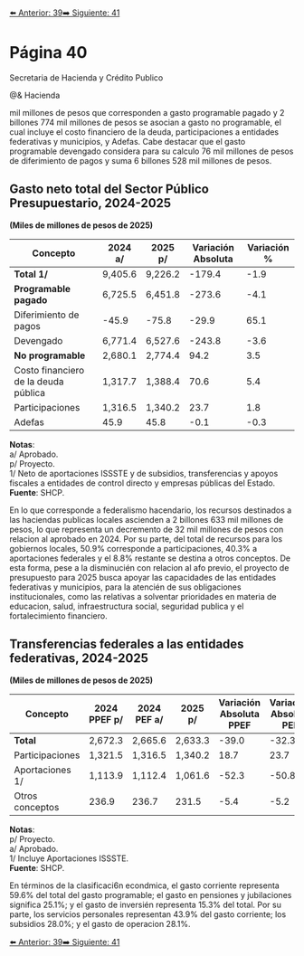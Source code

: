 [⬅️ Anterior: 39](./39.md)[➡️ Siguiente: 41](./41.md)

# Página 40

Secretaria de Hacienda y Crédito Publico

@& Hacienda

mil millones de pesos que corresponden a gasto programable pagado y 2 billones 774 mil millones de pesos
se asocian a gasto no programable, el cual incluye el costo financiero de la deuda, participaciones a entidades
federativas y municipios, y Adefas. Cabe destacar que el gasto programable devengado considera para su
calculo 76 mil millones de pesos de diferimiento de pagos y suma 6 billones 528 mil millones de pesos.

## Gasto neto total del Sector Público Presupuestario, 2024-2025  
**(Miles de millones de pesos de 2025)**

| Concepto                                  | 2024 a/ | 2025 p/ | Variación Absoluta | Variación % |
|-------------------------------------------|---------|---------|--------------------|-------------|
| **Total 1/**                              | 9,405.6 | 9,226.2 | -179.4             | -1.9        |
| **Programable pagado**                    | 6,725.5 | 6,451.8 | -273.6             | -4.1        |
| Diferimiento de pagos                     | -45.9   | -75.8   | -29.9              | 65.1        |
| Devengado                                 | 6,771.4 | 6,527.6 | -243.8             | -3.6        |
| **No programable**                        | 2,680.1 | 2,774.4 | 94.2               | 3.5         |
| Costo financiero de la deuda pública      | 1,317.7 | 1,388.4 | 70.6               | 5.4         |
| Participaciones                           | 1,316.5 | 1,340.2 | 23.7               | 1.8         |
| Adefas                                    | 45.9    | 45.8    | -0.1               | -0.3        |

**Notas**:  
a/ Aprobado.  
p/ Proyecto.  
1/ Neto de aportaciones ISSSTE y de subsidios, transferencias y apoyos fiscales a entidades de control directo y empresas públicas del Estado.  
**Fuente**: SHCP.

En lo que corresponde a federalismo hacendario, los recursos destinados a las haciendas publicas locales
ascienden a 2 billones 633 mil millones de pesos, lo que representa un decremento de 32 mil millones de
pesos con relacion al aprobado en 2024. Por su parte, del total de recursos para los gobiernos locales, 50.9%
corresponde a participaciones, 40.3% a aportaciones federales y el 8.8% restante se destina a otros conceptos.
De esta forma, pese a la disminucién con relacion al afo previo, el proyecto de presupuesto para 2025 busca
apoyar las capacidades de las entidades federativas y municipios, para la atencién de sus obligaciones
institucionales, como las relativas a solventar prioridades en materia de educacion, salud, infraestructura social,
seguridad publica y el fortalecimiento financiero.

## Transferencias federales a las entidades federativas, 2024-2025  
**(Miles de millones de pesos de 2025)**

| Concepto               | 2024 PPEF p/ | 2024 PEF a/ | 2025 p/ | Variación Absoluta PPEF | Variación Absoluta PEF | Variación Real PPEF [%] | Variación Real PEF [%] |
|------------------------|--------------|-------------|---------|-------------------------|------------------------|-------------------------|------------------------|
| **Total**             | 2,672.3      | 2,665.6     | 2,633.3 | -39.0                  | -32.3                 | -1.5                   | -1.2                  |
| Participaciones        | 1,321.5      | 1,316.5     | 1,340.2 | 18.7                   | 23.7                  | 1.4                    | 1.8                   |
| Aportaciones 1/        | 1,113.9      | 1,112.4     | 1,061.6 | -52.3                  | -50.8                 | -4.7                   | -4.6                  |
| Otros conceptos        | 236.9        | 236.7       | 231.5   | -5.4                   | -5.2                  | -2.3                   | -2.2                  |

**Notas**:  
p/ Proyecto.  
a/ Aprobado.  
1/ Incluye Aportaciones ISSSTE.  
**Fuente**: SHCP.

En términos de la clasificaci6n econdmica, el gasto corriente representa 59.6% del total del gasto programable;
el gasto en pensiones y jubilaciones significa 25.1%; y el gasto de inversién representa 15.3% del total. Por su
parte, los servicios personales representan 43.9% del gasto corriente; los subsidios 28.0%; y el gasto de
operacion 28.1%.


[⬅️ Anterior: 39](./39.md)[➡️ Siguiente: 41](./41.md)